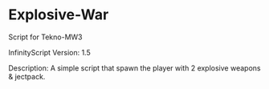 # Explosive-War

Script for Tekno-MW3

InfinityScript Version: 1.5

Description:
A simple script that spawn the player with 2 explosive weapons & jectpack.
